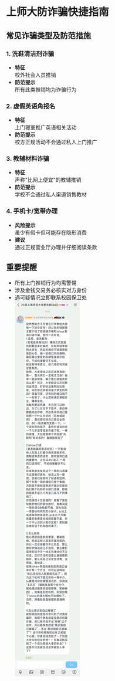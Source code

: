 # 上师大防诈骗快捷指南

## 常见诈骗类型及防范措施

### 1. 洗鞋清洁剂诈骗
- **特征**  
  校外社会人员推销  
- **防范提示**  
  所有此类推销均为诈骗行为  

### 2. 虚假英语角报名
- **特征**  
  上门寝室推广英语相关活动  
- **防范提示**  
  校方正规活动不会通过私人上门推广  

### 3. 教辅材料诈骗
- **特征**  
  声称"比网上便宜"的教辅推销  
- **防范提示**  
  学校不会通过私人渠道销售教材  

### 4. 手机卡/宽带办理
- **风险提示**  
  虽少有假卡但可能存在隐形消费  
- **建议**  
  通过正规营业厅办理并仔细阅读条款  

## 重要提醒
- 所有上门推销行为均需警惕  
- 涉及金钱交易务必核实对方身份  
- 遇可疑情况立即联系校园保卫处  
![反诈骗提示](/反诈骗提示.png)